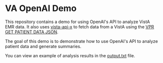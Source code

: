 # VA OpenAI Demo

This repository contains a demo for using OpenAI's API to analyze VistA EMR data. It also uses [vista-api-x](https://github.com/department-of-veterans-affairs/octo-vista-api-x) to fetch data from a VistA using the [VPR GET PATIENT DATA JSON](https://vivian.worldvista.org/vivian-data/8994/8994-3243.html).

The goal of this demo is to demonstrate how to use OpenAI's API to analyze patient data and generate summaries.

You can view an example of analysis results in the [output.txt](./output.txt) file.
